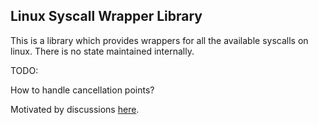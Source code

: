 Linux Syscall Wrapper Library
---

This is a library which provides wrappers for all the available syscalls on
linux. There is no state maintained internally.

TODO:

How to handle cancellation points?

Motivated by discussions [here](https://lwn.net/Articles/655034/).
